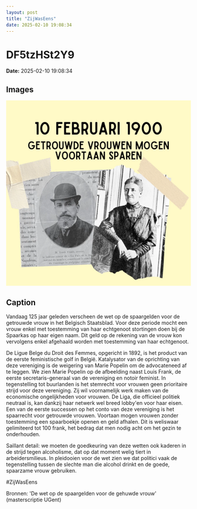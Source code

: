 ```yaml
---
layout: post
title: "ZijWasEens"
date: 2025-02-10 19:08:34
---
```


# DF5tzHSt2Y9

**Date:** 2025-02-10 19:08:34

## Images

![Image](../images/DF5tzHSt2Y9_0.webp)

## Caption

Vandaag 125 jaar geleden verscheen de wet op de spaargelden voor de getrouwde vrouw in het Belgisch Staatsblad. Voor deze periode mocht een vrouw enkel met toestemming van haar echtgenoot stortingen doen bij de Spaarkas op haar eigen naam. Dit geld op de rekening van de vrouw kon vervolgens enkel afgehaald worden met toestemming van haar echtgenoot. 

De Ligue Belge du Droit des Femmes, opgericht in 1892, is het product van de eerste feministische golf in België. Katalysator van de oprichting van deze vereniging is de weigering van Marie Popelin om de advocateneed af te leggen. We zien Marie Popelin op de afbeelding naast Louis Frank, de eerste secretaris-generaal van de vereniging en notoir feminist. In tegenstelling tot buurlanden is het stemrecht voor vrouwen geen prioritaire strijd voor deze vereniging. Zij wil voornamelijk werk maken van de economische ongelijkheden voor vrouwen. De Liga, die officieel politiek neutraal is, kan dankzij haar netwerk wel breed lobby'en voor haar eisen. Een van de eerste successen op het conto van deze vereniging is het spaarrecht voor getrouwde vrouwen. Voortaan mogen vrouwen zonder toestemming een spaarboekje openen en geld afhalen. Dit is weliswaar gelimiteerd tot 100 frank, het bedrag dat men nodig acht om het gezin te onderhouden. 

Saillant detail: we moeten de goedkeuring van deze wetten ook kaderen in de strijd tegen alcoholisme, dat op dat moment welig tiert in arbeidersmilieus. In pleidooien voor de wet zien we dat politici vaak de tegenstelling tussen de slechte man die alcohol drinkt en de goede, spaarzame vrouw gebruiken.

#ZijWasEens 

Bronnen: 'De wet op de spaargelden voor de gehuwde vrouw' (masterscriptie UGent)

